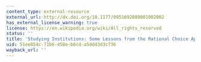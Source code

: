 ```yaml
---
content_type: external-resource
external_url: http://dx.doi.org/10.1177/0951692889001002002
has_external_license_warning: true
license: https://en.wikipedia.org/wiki/All_rights_reserved
status: ''
title: 'Studying Institutions: Some Lessons from the Rational Choice Approach'
uid: 51ee854c-71b6-450e-b6cd-a5dd43d3c736
wayback_url: ''
---
```

